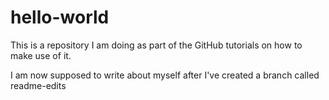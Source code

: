 # hello-world
This is a repository I am doing as part of the GitHub tutorials on how to make use of it.

I am now supposed to write about myself after I've created a branch called readme-edits
